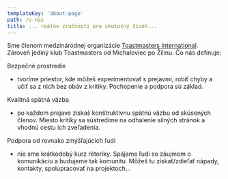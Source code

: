 ```yaml
---
templateKey: 'about-page'
path: /o-nas
title: ... reálne zručnosti pre skutočný život...
---
```

Sme členom medzinárodnej organizácie [Toastmasters International](http://www.toastmasters.org/). Zároveň jediný klub Toastmasters od Michaloviec po Žilinu.
Čo nás definuje: 

Bezpečné prostredie
- tvoríme priestor, kde môžeš experimentovať s prejavmi, robiť chyby a učiť sa z nich bez obáv z kritiky. Pochopenie a podpora sú základ.

Kvalitná spätná väzba 
- po každom prejave získaš konštruktívnu spätnú väzbu od skúsených členov. Miesto kritiky sa sústredíme na odhalenie silných stránok a vhodnú cestu ich zveľadenia.

Podpora od rovnako zmýšľajúcich ľudí

- nie sme krátkodobý kurz rétoriky. Spájame ľudí so záujmom o komunikáciu a budujeme tak komunitu. Môžeš tu získať/zdieľať nápady, kontakty, spolupracovať na projektoch... 
